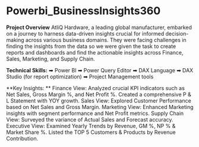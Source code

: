 # Powerbi_BusinessInsights360

**Project Overview**
AtliQ Hardware, a leading global manufacturer, embarked on a journey to harness data-driven insights crucial for informed decision-making across various business domains. They were facing challenges in finding the insights from the data so we were given the task to create reports and dashboards and find the actionable insights across Finance, Sales, Marketing, and Supply Chain.

**Technical Skills:**
➡ Power BI
➡ Power Query Editor
➡ DAX Language
➡ DAX Studio (for report optimization)
➡ Project Management tools

**Key Insights: **
Finance View: Analyzed crucial KPI indicators such as Net Sales, Gross Margin %, and Net Profit %. Created a comprehensive P & L Statement with YOY growth.
Sales View: Explored Customer Performance based on Net Sales and Gross Margin.
Marketing View: Enhanced Marketing insights with segment performance and Net Profit metrics.
Supply Chain View: Surveyed the variance of Actual Sales and Forecast accuracy.
Executive View: Examined Yearly Trends by Revenue, GM %, NP % & Market Share %. Listed the TOP 5 Customers & Products by Revenue Contribution.
